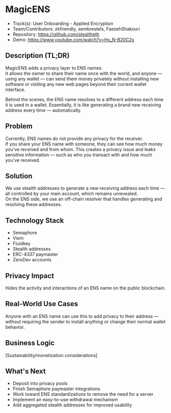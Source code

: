 # MagicENS

- Track(s): User Onboarding - Applied Encryption  
- Team/Contributors: zkfriendly, sembrestels, FaezehShakouri  
- Repository: https://github.com/stealtheth  
- Demo: https://www.youtube.com/watch?v=Hv_N-B20C2s

## Description (TL;DR)

MagicENS adds a privacy layer to ENS names.  
It allows the owner to share their name once with the world, and anyone — using any wallet — can send them money privately without installing new software or visiting any new web pages beyond their current wallet interface.

Behind the scenes, the ENS name resolves to a different address each time it is used in a wallet. Essentially, it is like generating a brand new receiving address every time — automatically.

## Problem

Currently, ENS names do not provide any privacy for the receiver.  
If you share your ENS name with someone, they can see how much money you’ve received and from whom. This creates a privacy issue and leaks sensitive information — such as who you transact with and how much you’ve received.

## Solution

We use stealth addresses to generate a new receiving address each time — all controlled by your main account, which remains unrevealed.  
On the ENS side, we use an off-chain resolver that handles generating and resolving these addresses.

## Technology Stack

- Semaphore  
- Viem  
- Fluidkey  
- Stealth addresses  
- ERC-4337 paymaster  
- ZeroDev accounts

## Privacy Impact

Hides the activity and interactions of an ENS name on the public blockchain.

## Real-World Use Cases

Anyone with an ENS name can use this to add privacy to their address — without requiring the sender to install anything or change their normal wallet behavior.

## Business Logic

[Sustainability/monetization considerations]

## What's Next

- Deposit into privacy pools  
- Finish Semaphore paymaster integrations  
- Work toward ENS standardizations to remove the need for a server  
- Implement an easy-to-use withdrawal mechanism  
- Add aggregated stealth addresses for improved usability
